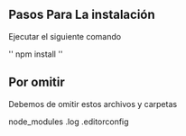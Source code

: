 ## Pasos Para La instalación

Ejecutar el siguiente comando

''
npm install
''
## Por omitir

Debemos de omitir estos archivos y carpetas

node_modules
.log
.editorconfig
